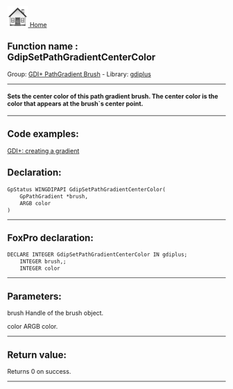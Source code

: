 [<img src="../../images/home.png"> Home ](https://github.com/VFPX/Win32API)  

## Function name : GdipSetPathGradientCenterColor
Group: [GDI+ PathGradient Brush](../../functions_group.md#GDIplus_PathGradient_Brush)  -  Library: [gdiplus](../../../libraries.md#gdiplus)  
***  


#### Sets the center color of this path gradient brush. The center color is the color that appears at the brush`s center point.
***  


## Code examples:
[GDI+: creating a gradient](../../samples/sample_596.md)  

## Declaration:
```foxpro  
GpStatus WINGDIPAPI GdipSetPathGradientCenterColor(
	GpPathGradient *brush,
	ARGB color
)  
```  
***  


## FoxPro declaration:
```foxpro  
DECLARE INTEGER GdipSetPathGradientCenterColor IN gdiplus;
	INTEGER brush,;
	INTEGER color  
```  
***  


## Parameters:
brush
Handle of the brush object.

color
ARGB color.  
***  


## Return value:
Returns 0 on success.  
***  

